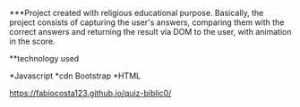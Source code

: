 ***Project created with religious educational purpose. Basically, the project consists of capturing the user's answers, comparing them with the correct answers and returning the result via DOM to the user, with animation in the score.

**technology used

*Javascript
*cdn Bootstrap
*HTML

https://fabiocosta123.github.io/quiz-biblic0/